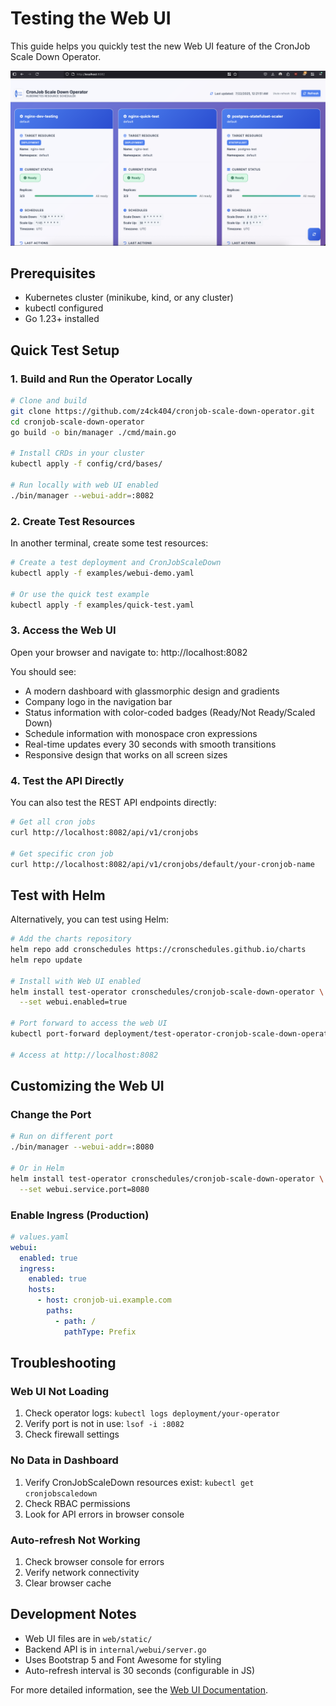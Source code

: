 # Testing the Web UI

This guide helps you quickly test the new Web UI feature of the CronJob Scale Down Operator.

![Web UI Dashboard](./images/web-ui.png)

## Prerequisites

- Kubernetes cluster (minikube, kind, or any cluster)
- kubectl configured
- Go 1.23+ installed

## Quick Test Setup

### 1. Build and Run the Operator Locally

```bash
# Clone and build
git clone https://github.com/z4ck404/cronjob-scale-down-operator.git
cd cronjob-scale-down-operator
go build -o bin/manager ./cmd/main.go

# Install CRDs in your cluster
kubectl apply -f config/crd/bases/

# Run locally with web UI enabled
./bin/manager --webui-addr=:8082
```

### 2. Create Test Resources

In another terminal, create some test resources:

```bash
# Create a test deployment and CronJobScaleDown
kubectl apply -f examples/webui-demo.yaml

# Or use the quick test example
kubectl apply -f examples/quick-test.yaml
```

### 3. Access the Web UI

Open your browser and navigate to: http://localhost:8082

You should see:
- A modern dashboard with glassmorphic design and gradients
- Company logo in the navigation bar
- Status information with color-coded badges (Ready/Not Ready/Scaled Down)
- Schedule information with monospace cron expressions
- Real-time updates every 30 seconds with smooth transitions
- Responsive design that works on all screen sizes

### 4. Test the API Directly

You can also test the REST API endpoints directly:

```bash
# Get all cron jobs
curl http://localhost:8082/api/v1/cronjobs

# Get specific cron job
curl http://localhost:8082/api/v1/cronjobs/default/your-cronjob-name
```

## Test with Helm

Alternatively, you can test using Helm:

```bash
# Add the charts repository
helm repo add cronschedules https://cronschedules.github.io/charts
helm repo update

# Install with Web UI enabled
helm install test-operator cronschedules/cronjob-scale-down-operator \
  --set webui.enabled=true

# Port forward to access the web UI
kubectl port-forward deployment/test-operator-cronjob-scale-down-operator 8082:8082

# Access at http://localhost:8082
```

## Customizing the Web UI

### Change the Port

```bash
# Run on different port
./bin/manager --webui-addr=:8080

# Or in Helm
helm install test-operator cronschedules/cronjob-scale-down-operator \
  --set webui.service.port=8080
```

### Enable Ingress (Production)

```yaml
# values.yaml
webui:
  enabled: true
  ingress:
    enabled: true
    hosts:
      - host: cronjob-ui.example.com
        paths:
          - path: /
            pathType: Prefix
```

## Troubleshooting

### Web UI Not Loading
1. Check operator logs: `kubectl logs deployment/your-operator`
2. Verify port is not in use: `lsof -i :8082`
3. Check firewall settings

### No Data in Dashboard
1. Verify CronJobScaleDown resources exist: `kubectl get cronjobscaledown`
2. Check RBAC permissions
3. Look for API errors in browser console

### Auto-refresh Not Working
1. Check browser console for errors
2. Verify network connectivity
3. Clear browser cache

## Development Notes

- Web UI files are in `web/static/`
- Backend API is in `internal/webui/server.go`
- Uses Bootstrap 5 and Font Awesome for styling
- Auto-refresh interval is 30 seconds (configurable in JS)

For more detailed information, see the [Web UI Documentation](./docs/webui.md).
